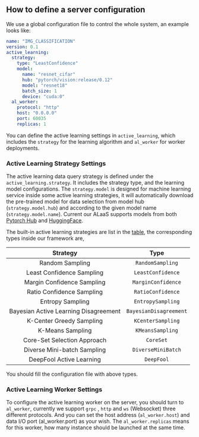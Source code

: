 ## How to define a server configuration

We use a global configuration file to control the whole system, an example looks like:

```yaml
name: "IMG_CLASSIFICATION"
version: 0.1
active_learning:
  strategy:
    type: "LeastConfidence"
    model:
      name: "resnet_cifar"
      hub: "pytorch/vision:release/0.12"
      model: "resnet18"
      batch_size: 1
      device: "cuda:0"
  al_worker:
    protocol: "http"
    host: "0.0.0.0"
    port: 60035
    replicas: 1
```

You can define the active learning settings in `active_learning`, which includes the `strategy` for the learning
algorithm and `al_worker` for worker deployments.

### Active Learning Strategy Settings

The active learning data query strategy is defined under the `active_learning.strategy`. It includes the strategy type,
and the learning model configurations. The `strategy.model` is designed for machine learning service inside some active
learning strategies, it will automatically download the pre-trained model for data selection from model
hub (`strategy.model.hub`) and according to the given model name (`strategy.model.name`). Current our ALaaS supports
models from both [Pytorch Hub](https://pytorch.org/hub/)
and [HuggingFace](https://huggingface.co/).

The built-in active learning strategies are list in the [table](https://github.com/MLSysOps/alaas#support-strategy), the
corresponding types inside our framework are,

|Strategy|Type|
|:--:|:--:|
|Random Sampling|`RandomSampling`|
|Least Confidence Sampling|`LeastConfidence`|
|Margin Confidence Sampling|`MarginConfidence`|
|Ratio Confidence Sampling|`RatioConfidence`|
|Entropy Sampling|`EntropySampling`|
|Bayesian Active Learning Disagreement|`BayesianDisagreement`|
|K-Center Greedy Sampling|`KCenterSampling`|
|K-Means Sampling|`KMeansSampling`|
|Core-Set Selection Approach|`CoreSet`|
|Diverse Mini-batch Sampling|`DiverseMiniBatch`|
|DeepFool Active Learning|`DeepFool`|

You should fill the configuration file with above types.

### Active Learning Worker Settings

To configure the active learning worker on the server, you should turn to `al_worker`, currently we support `grpc`
, `http` and `ws` (Websocket) three different protocols. And you can set the host address (`al_worker.host`) and data
I/O port (al_worker.port) as your wish. The `al_worker.replicas` means for this worker, how many instance should be
launched at the same time.

